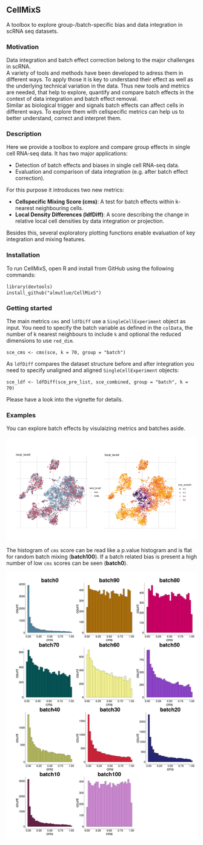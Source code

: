 ## CellMixS
  
A toolbox to explore group-/batch-specific bias and data integration in scRNA seq datasets.  

### Motivation

Data integration and batch effect correction belong to the major challenges in scRNA.  
A variety of tools and methods have been developed to adress them in different ways.
To apply those it is key to understand their effect as well as the underlying technical variation in the data.
Thus new tools and metrics are needed, that help to explore, quantify and compare batch effects in the context of data integration and batch effect removal.  
Similar as biological trigger and signals batch effects can affect cells in different ways. 
To explore them with cellspecific metrics can help us to better understand, correct and interpret them.

### Description  

Here we provide a toolbox to explore and compare group effects in single cell RNA-seq data. 
It has two major applications:  
  
* Detection of batch effects and biases in single cell RNA-seq data.    
* Evaluation and comparison of data integration (e.g. after batch effect correction).  
  
For this purpose it introduces two new metrics:  

* **Cellspecific Mixing Score (cms)**: A test for batch effects within k-nearest neighbouring cells.     
* **Local Density Differences (ldfDiff)**: A score describing the change in relative local cell densities by data integration or projection. 

Besides this, several exploratory plotting functions enable evaluation of key integration and mixing features.  

### Installation

To run CellMixS, open R and install from GitHub using the following commands: 

```
library(devtools)
install_github("almutlue/CellMixS")
```

### Getting started
The main metrics `cms` and `ldfDiff` use a `SingleCellExperiment` object as input. 
You need to specify the batch variable as defined in the `colData`, the number of k nearest neighbours to include `k` and optional the reduced dimensions to use `red_dim`.

```
sce_cms <- cms(sce, k = 70, group = "batch")
```

As `ldfDiff` compares the dataset structure before and after integration you need to specify unaligned and aligned `SingleCellExperiment` objects:

```
sce_ldf <- ldfDiff(sce_pre_list, sce_combined, group = "batch", k = 70)
```
Please have a look into the vignette for details.

### Examples

You can explore batch effects by visulaizing metrics and batches aside.

![](/inst/extdata/cms_screenshot1.png)

The histogram of `cms` score can be read like a p.value histogram and is flat for random batch mixing (**batch100**). 
If a batch related bias is present a high number of low `cms` scores can be seen (**batch0**).

![](/inst/extdata/visHist_cms.png)


